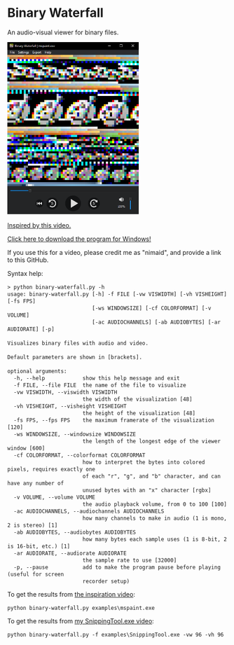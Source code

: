 # Binary Waterfall
An audio-visual viewer for binary files.

<img src="https://raw.githubusercontent.com/nimaid/binary-waterfall/main/docs/example.png" width="300px" alt="Running the program on mspaint.exe"/>

[Inspired by this video.](https://www.youtube.com/watch?v=NFe0aGO9-TE)

[Click here to download the program for Windows!](https://github.com/nimaid/binary-waterfall/releases/latest)

If you use this for a video, please credit me as "nimaid", and provide a link to this GitHub.

Syntax help:
```
> python binary-waterfall.py -h
usage: binary-waterfall.py [-h] -f FILE [-vw VISWIDTH] [-vh VISHEIGHT] [-fs FPS]
                           [-ws WINDOWSIZE] [-cf COLORFORMAT] [-v VOLUME]
                           [-ac AUDIOCHANNELS] [-ab AUDIOBYTES] [-ar AUDIORATE] [-p]

Visualizes binary files with audio and video.

Default parameters are shown in [brackets].

optional arguments:
  -h, --help            show this help message and exit
  -f FILE, --file FILE  the name of the file to visualize
  -vw VISWIDTH, --viswidth VISWIDTH
                        the width of the visualization [48]
  -vh VISHEIGHT, --visheight VISHEIGHT
                        the height of the visualization [48]
  -fs FPS, --fps FPS    the maximum framerate of the visualization [120]
  -ws WINDOWSIZE, --windowsize WINDOWSIZE
                        the length of the longest edge of the viewer window [600]
  -cf COLORFORMAT, --colorformat COLORFORMAT
                        how to interpret the bytes into colored pixels, requires exactly one
                        of each "r", "g", and "b" character, and can have any number of
                        unused bytes with an "x" character [rgbx]
  -v VOLUME, --volume VOLUME
                        the audio playback volume, from 0 to 100 [100]
  -ac AUDIOCHANNELS, --audiochannels AUDIOCHANNELS
                        how many channels to make in audio (1 is mono, 2 is stereo) [1]
  -ab AUDIOBYTES, --audiobytes AUDIOBYTES
                        how many bytes each sample uses (1 is 8-bit, 2 is 16-bit, etc.) [1]
  -ar AUDIORATE, --audiorate AUDIORATE
                        the sample rate to use [32000]
  -p, --pause           add to make the program pause before playing (useful for screen
                        recorder setup)
```

To get the results from [the inspiration video](https://www.youtube.com/watch?v=NFe0aGO9-TE):
```
python binary-waterfall.py examples\mspaint.exe
```

To get the results from [my SnippingTool.exe video](https://youtu.be/yZ38UzCo4QM):
```
python binary-waterfall.py -f examples\SnippingTool.exe -vw 96 -vh 96
```
